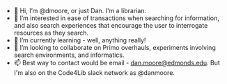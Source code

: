 - 👋 Hi, I’m @dmoore, or just Dan. I'm a librarian. 
- 👀 I’m interested in ease of transactions when searching for information, and also search experiences that encourage the user to interrogate resources as they search.
- 🌱 I’m currently learning - well, anything really! 
- 💞️ I’m looking to collaborate on Primo overhauls, experiments involving search environments, and informatics. 
- 📫 Best way to contact would be email - dan.moore@edmonds.edu. But I'm also on the Code4Lib slack network as @danmoore. 

